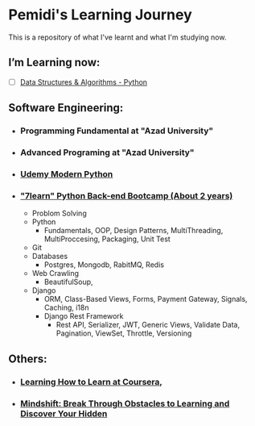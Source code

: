 # Pemidi's Learning Journey
This is a repository of what I've learnt and what I'm studying now.

## I’m Learning now:
- [ ] [Data Structures & Algorithms - Python ](https://www.udemy.com/course/data-structures-algorithms-python/)

## Software Engineering:
- ### Programming Fundamental at "Azad University"
- ### Advanced Programing at "Azad University"
- ### [Udemy Modern Python](https://www.udemy.com/course/the-modern-python3-bootcamp/ "Udemy Modern Python")
- ### ["7learn" Python Back-end Bootcamp (About 2 years)](https://7learn.com/course/python-web-expert)
  * Problom Solving
  * Python
    * Fundamentals, OOP, Design Patterns, MultiThreading, MultiProccesing, Packaging, Unit Test
  * Git
  * Databases
    * Postgres, Mongodb, RabitMQ, Redis
  * Web Crawling
    * BeautifulSoup, 
  * Django
    * ORM, Class-Based Views, Forms, Payment Gateway, Signals, Caching, i18n
    * Django Rest Framework
      * Rest API, Serializer, JWT, Generic Views, Validate Data, Pagination, ViewSet, Throttle, Versioning




## Others:
- ### [Learning How to Learn at Coursera](https://www.coursera.org/learn/learning-how-to-learn "Learning How to Learn at Coursera"),
- ### [Mindshift: Break Through Obstacles to Learning and Discover Your Hidden](https://www.coursera.org/learn/mindshift "Mindshift: Break Through Obstacles to Learning and Discover Your Hidden")



